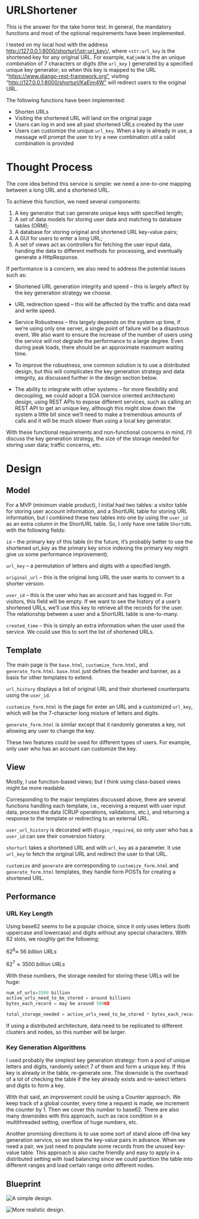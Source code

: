 # URLShortener
This is the answer for the take home test. In general, the mandatory functions and most of the optional requirements have been implemented. 

I tested on my local host with the address http://127.0.0.1:8000/shorturl/\<str:url_key\>/, where `<str:url_key` is the shortened key for any original URL. For example,  `KaEjm4W` is the  an unique combination of 7 characters or digits (the `url_key` ) generated by a specified unique key generator; so when this key is mapped to the URL “https://www.django-rest-framework.org”, visiting “http://127.0.0.1:8000/shorturl/KaEjm4W” will redirect users to the original URL.

The following functions have been implemented:

- Shorten URLs
- Visiting the shortened URL will land on the original page
- Users can log in and see all past shortened URLs created by the user
- Users can customize the unique `url_key`. When a key is already in use, a message will prompt the user to try a new combination util a valid combination is provided

# Thought Process

The core idea behind this service is simple: we need a one-to-one mapping between a long URL and a shortened URL. 

To achieve this function, we need several components: 

1. A key generator that can generate unique keys with specified length; 
2. A set of data models for storing user data and matching to database tables (ORM);
3. A database for storing original and shortened URL key-value pairs; 
4. A GUI for users to enter a long URL; 
5. A set of views act as controllers for fetching the user input data, handing the data to different methods for processing, and eventually generate a HttpResponse.

If performance is a concern, we also need to address the potential issues such as:

- Shortened URL generation integrity and speed – this is largely affect by the key generation strategy we choose.

- URL redirection speed – this will be affected by the traffic and data read and write speed. 
- Service Robustness – this largely depends on the system up time, if we’re using only one server, a single point of failure will be a disastrous event. We also want to ensure the increase of the number of users using the service will not degrade the performance to a large degree. Even during peak loads, there should be an approximate maximum waiting time.
- To improve the robustness, one common solution is to use a distributed design, but this will complicates the key generation strategy and data integrity, as discussed further in the design section below.
- The ability to integrate with other systems – for more flexibility and decoupling, we could adopt a SOA (service oriented architecture) design, using REST APIs to expose different services, such as calling an REST API to get an unique key, although this might slow down the system a little bit since we’ll need to make a tremendous amounts of calls and it will be much slower than using a local key generator. 

With these functional requirements and non-functional concerns in mind, I’ll discuss the key generation strategy, the size of the storage needed for storing user data; traffic concerns, etc.

# Design

## Model

For a MVP (minimum viable product), I initial had two tables: a visitor table for storing user account information, and a ShortURL table for storing URL information, but I combined these two tables into one by using the `user_id` as an extra column in the ShortURL table. So, I only have one table `ShortURL` with the following fields:

`id` – the primary key of this table (in the future, it’s probably better to use the shortened url_key as the primary key since indexing the primary key might give us some performance improvement).

`url_key` – a permutation of letters and digits with a specified length.

`original_url` – this is the original long URL the user wants to convert to a shorter version.

`user_id` – this is the user who has an account and has logged in. For visitors, this field will be empty. If we want to see the history of a user’s shortened URLs, we’ll use this key to retrieve all the records for the user. The relationship between a user and a ShortURL table is one-to-many.

`created_time` – this is simply an extra information when the user used the service. We could use this to sort the list of shortened URLs.

## Template

The main page is the `base.html`, `customize_form.html`, and `generate_form.html`. `base.html` just defines the header and banner, as a basis for other templates to extend.

`url_history` displays a list of original URL and their shortened counterparts using the `user_id`.

 `customize_form.html` is the page for enter an URL and a customized `url_key`, which will be the 7-character long mixture of letters and digits. 

`generate_form.html` is similar except that it randomly generates a key, not allowing any user to change the key. 

These two features could be used for different types of users. For example, only user who has an account can customize the key.

## View

Mostly, I use function-based views; but I think using class-based views might be more readable.

Corresponding to the major templates discussed above, there are several functions handling each template, i.e., receiving a request with user input data, process the data (CRUP operations, validations, etc.), and returning a response to the template or redirecting to an external URL.

`user_url_history` is decorated with `@login_required`, so only user who has a `user_id` can see their conversion history.

`shorturl` takes a shortened URL and with `url_key` as a parameter. It use `url_key` to fetch the original URL and redirect the user to that URL.

`customize` and `generate` are corresponding to `customize_form.html` and `generate_form.html` templates, they handle form POSTs for creating a shortened URL.



## Performance 

### URL Key Length

Using base62 seems to be a popular choice, since it only uses letters (both uppercase and lowercase) and digits without any special characters. With 62 slots, we roughly get the following:

$62^6 \approx \ 56 \ billion \ URLs$

$62^7 \approx 3500 \ billion \ URLs$

With these numbers, the storage needed for storing these URLs will be huge:

```python
num_of_urls=3500 billion
active_urls_need_to_be_stored = around billions
bytes_each_record = may be around 500KB 

total_storage_needed = active_urls_need_to_be_stored * bytes_each_record
```

If using a distributed architecture, data need to be replicated to different clusters and nodes, so this number will be larger.

### Key Generation Algorithms

I used probably the simplest key generation strategy: from a pool of unique letters and digits, randomly select 7 of them and form a unique key. If this key is already in the table, re-generate one. The downside is the overhead of a lot of checking the table if the key already exists and re-select letters and digits to form a key.

With that said, an improvement could be using a Counter approach. We keep track of a global counter, every time a request is made, we increment the counter by 1. Then we cover this number to base62. There are also many downsides with this approach, such as race condition in a multithreaded setting, overflow of huge numbers, etc.

Another promising directions is to use some sort of stand alone off-line key generation service, so we store the key-value pairs in advance. When we need a pair, we just need to populate some records from the unused key-value table. This approach is also cache friendly and easy to apply in a distributed setting with load balancing since we could partition the table into different ranges and load certain range onto different nodes.



## Blueprint



![A simple design.](README/F9F8A107-AE34-40CB-AEFE-1DDC4E9BAA44_1_201_a.jpeg)



![More realistic design.](README/0E93849E-6797-48EE-B109-16D3120F2153_1_201_a.jpeg)
